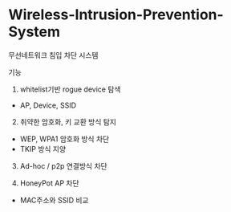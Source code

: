 # Wireless-Intrusion-Prevention-System

무선네트워크 침입 차단 시스템


기능

1. whitelist기반 rogue device 탐색
  - AP, Device, SSID

2. 취약한 암호화, 키 교환 방식 탐지
  - WEP, WPA1 암호화 방식 차단
  - TKIP 방식 지양

3. Ad-hoc / p2p 연결방식 차단

4. HoneyPot AP 차단
  - MAC주소와 SSID 비교
